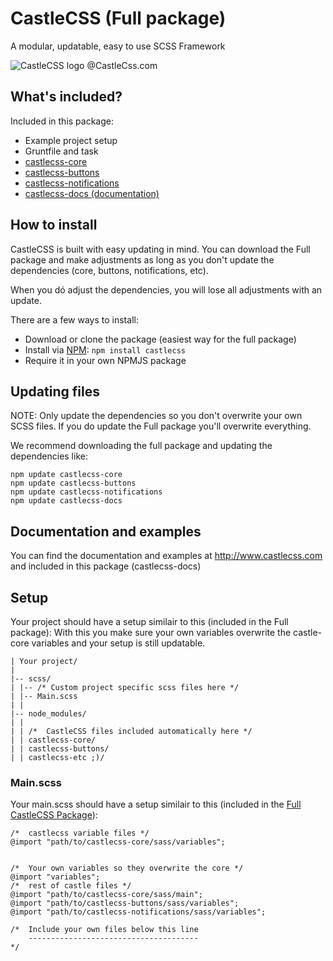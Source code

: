 # CastleCSS (Full package)
A modular, updatable, easy to use SCSS Framework

![CastleCSS logo @CastleCss.com](https://www.doordarius.nl/castlecss-logo-250.png)

## What's included?
Included in this package:
- Example project setup
- Gruntfile and task
- [castlecss-core](https://github.com/CastleCSS/castlecss-core)
- [castlecss-buttons](https://github.com/CastleCSS/castlecss-buttons)
- [castlecss-notifications](https://github.com/CastleCSS/castlecss-notifications)
- [castlecss-docs (documentation)](https://github.com/CastleCSS/castlecss-docs)

## How to install
CastleCSS is built with easy updating in mind.
You can download the Full package and make adjustments as long as you don't update the dependencies (core, buttons, notifications, etc).

When you dó adjust the dependencies, you will lose all adjustments with an update.

There are a few ways to install:

- Download or clone the package (easiest way for the full package)
- Install via [NPM](https://www.npmjs.com/): ```npm install castlecss```
- Require it in your own NPMJS package

## Updating files

NOTE: Only update the dependencies so you don't overwrite your own SCSS files. If you do update the Full package you'll overwrite everything. 

We recommend downloading the full package and updating the dependencies like:
```
npm update castlecss-core
npm update castlecss-buttons
npm update castlecss-notifications
npm update castlecss-docs
```

## Documentation and examples
You can find the documentation and examples at http://www.castlecss.com and included in this package (castlecss-docs)

## Setup
Your project should have a setup similair to this (included in the Full package):
With this you make sure your own variables overwrite the castle-core variables and your setup is still updatable.

```
| Your project/
|
|-- scss/ 
| |-- /* Custom project specific scss files here */
| |-- Main.scss
| |
|-- node_modules/
| | 
| | /*	CastleCSS files included automatically here */
| | castlecss-core/
| | castlecss-buttons/
| | castlecss-etc ;)/
```

### Main.scss
Your main.scss should have a setup similair to this (included in the [Full CastleCSS Package](https://github.com/CastleCSS/castlecss)):

```
/*  castlecss variable files */
@import "path/to/castlecss-core/sass/variables";


/*  Your own variables so they overwrite the core */
@import "variables";
/*  rest of castle files */
@import "path/to/castlecss-core/sass/main";
@import "path/to/castlecss-buttons/sass/variables";
@import "path/to/castlecss-notifications/sass/variables";
 
/*  Include your own files below this line
    --------------------------------------
*/
```
